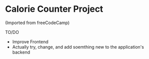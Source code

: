 # Calorie Counter Project
(Imported from freeCodeCamp)

TO/DO
- Improve Frontend
- Actually try, change, and add soemthing new to the application's backend
